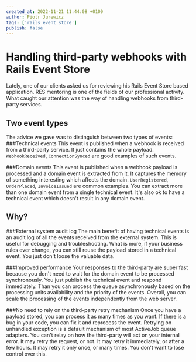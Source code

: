 ```yaml
---
created_at: 2022-11-21 11:44:08 +0100
author: Piotr Jurewicz
tags: ['rails event store']
publish: false
---
```


# Handling third-party webhooks with Rails Event Store

Lately, one of our clients asked us for reviewing his Rails Event Store based application. RES mentoring is one of the fields of our professional activity.
What caught our attention was the way of handling webhooks from third-party services.

<!-- more -->

## Two event types

The advice we gave was to distinguish between two types of events:
###Technical events
This event is published when a webhook is received from a third-party service. It just contains the whole payload. `WebhookReceived`, `ConnectionSynced` are good examples of such events.

###Domain events
This event is published when a webhook payload is processed and a domain event is extracted from it. It captures the memory of something interesting which affects the domain.
`UserRegistered`, `OrderPlaced`, `InvoiceIssued` are common examples. You can extract more than one domain event from a single technical event. It's also ok to have a technical event which doesn't result in any domain event.

## Why?

###External system audit log
The main benefit of having technical events is an audit log of all the events received from the external system. This is useful for debugging and troubleshooting.
What is more, if your business rules ever change, you can still reuse the payload stored in a technical event. You just don't loose the valuable data.

###Improved performance
Your responses to the third-party are super fast because you don't need to wait for the domain event to be processed synchronously.
You just publish the technical event and respond immediately. Than you can process the queue asynchronously based on the processing units availability and the priority of the events.
Overall, you can scale the processing of the events independently from the web server.

###No need to rely on the third-party retry mechanism
Once you have a payload stored, you can process it as many times as you want. If there is a bug in your code, you can fix it and reprocess the event. Retrying on unhandled exception is a default mechanism of most ActiveJob queue adapters.
You can't relay on how the third-party will act on your internal error. It may retry the request, or not. It may retry it immediately, or after a few hours. It may retry it only once, or many times. You don't want to lose control over this.
